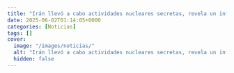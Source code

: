 ```yaml
---
title: "Irán llevó a cabo actividades nucleares secretas, revela un informe de la OIEA"
date: 2025-06-02T01:14:05+0000
categories: [Noticias]
tags: []
cover:
  image: "/images/noticias/"
  alt: "Irán llevó a cabo actividades nucleares secretas, revela un informe de la OIEA"
  hidden: false
---
```



